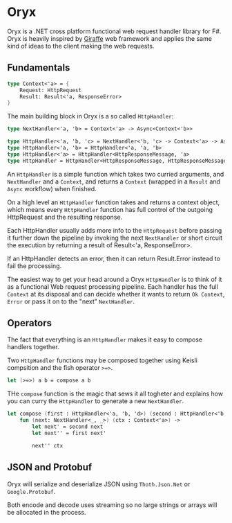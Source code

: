 # Oryx

Oryx is a .NET cross platform functional web request handler library for F#. Oryx is heavily inspired by [Giraffe](https://github.com/giraffe-fsharp/Giraffe) web framework and applies the same kind of ideas to the client making the web requests.

## Fundamentals


```fs
type Context<'a> = {
    Request: HttpRequest
    Result: Result<'a, ResponseError>
}
```
The main building block in Oryx is a so called `HttpHandler`:

```fs
type NextHandler<'a, 'b> = Context<'a> -> Async<Context<'b>>

type HttpHandler<'a, 'b, 'c> = NextHandler<'b, 'c> -> Context<'a> -> Async<Context<'c>>
type HttpHandler<'a, 'b> = HttpHandler<'a, 'a, 'b>
type HttpHandler<'a> = HttpHandler<HttpResponseMessage, 'a>
type HttpHandler = HttpHandler<HttpResponseMessage, HttpResponseMessage>
```

An `HttpHandler` is a simple function which takes two curried arguments, and `NextHandler` and a `Context`, and returns a `Context` (wrapped in a `Result` and `Async` workflow) when finished.

On a high level an `HttpHandler` function takes and returns a context object, which means every `HttpHandler` function has full control of the outgoing HttpRequest and the resulting response.

Each HttpHandler usually adds more info to the `HttpRequest` before passing it further down the pipeline by invoking the next `NextHandler` or short circuit the execution by returning a result of Result<'a, ResponseError>.

If an HttpHandler detects an error, then it can return Result.Error instead to fail the processing.

The easiest way to get your head around a Oryx `HttpHandler` is to think of it as a functional Web request processing pipeline. Each handler has the full `Context` at its disposal and can decide whether it wants to return `Ok Context`, `Error` or pass it on to the "next" `NextHandler`.

## Operators

The fact that everything is an `HttpHandler` makes it easy to compose handlers together.

Two `HttpHandler` functions may be composed together using Keisli compsition and the fish operator `>=>`.

```fs
let (>=>) a b = compose a b
```

THe `compose` function is the magic that sews it all togheter and explains how you can curry the `HttpHandler` to generate a new `NextHandler`.

```fs
let compose (first : HttpHandler<'a, 'b, 'd>) (second : HttpHandler<'b, 'c, 'd>) : HttpHandler<'a,'c,'d> =
    fun (next: NextHandler<_, _>) (ctx : Context<'a>) ->
        let next' = second next
        let next'' = first next'

        next'' ctx
```

## JSON and Protobuf

Oryx will serialize and deserialize JSON using `Thoth.Json.Net` or `Google.Protobuf`.

Both encode and decode uses streaming so no large strings or arrays will be allocated in the process.